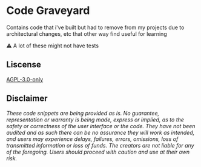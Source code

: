 # Code Graveyard

Contains code that i've built but had to remove from my projects due to architectural changes, etc that other way find useful for learning

:warning: A lot of these might not have tests 

## Liscense
[AGPL-3.0-only](https://github.com/abrandec/code-graveyard/blob/master/LICENSE)

## Disclaimer
_These code snippets are being provided as is. No guarantee, representation or warranty is being made, express or implied, as to the safety or correctness of the user interface or the code. They have not been audited and as such there can be no assurance they will work as intended, and users may experience delays, failures, errors, omissions, loss of transmitted information or loss of funds. The creators are not liable for any of the foregoing. Users should proceed with caution and use at their own risk._

